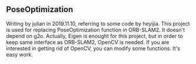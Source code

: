 ## PoseOptimization 


Writing by julian in 2019.11.10, referring to some code by heyijia. 
This project is used for replacing PoseOptimization function in ORB-SLAM2. It doesn't depend on g2o. Actually, Eigen is enought for this project, but in order to keep same interface as ORB-SLAM2, OpenCV is needed. If you are interested in getting rid of OpenCV, you can modify some functions. It's easy work.


